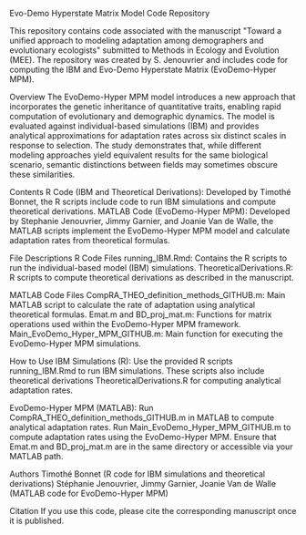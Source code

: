 Evo-Demo Hyperstate Matrix Model Code Repository

This repository contains code associated with the manuscript "Toward a unified approach to modeling adaptation among demographers and evolutionary ecologists" submitted to Methods in Ecology and Evolution (MEE). The repository was created by S. Jenouvrier and includes code for computing the IBM and Evo-Demo Hyperstate Matrix (EvoDemo-Hyper MPM).

Overview
The EvoDemo-Hyper MPM model introduces a new approach that incorporates the genetic inheritance of quantitative traits, enabling rapid computation of evolutionary and demographic dynamics. The model is evaluated against individual-based simulations (IBM) and provides analytical approximations for adaptation rates across six distinct scales in response to selection. The study demonstrates that, while different modeling approaches yield equivalent results for the same biological scenario, semantic distinctions between fields may sometimes obscure these similarities.

Contents
R Code (IBM and Theoretical Derivations): Developed by Timothé Bonnet, the R scripts include code to run IBM simulations and compute theoretical derivations.
MATLAB Code (EvoDemo-Hyper MPM): Developed by Stephanie Jenouvrier, Jimmy Garnier, and Joanie Van de Walle, the MATLAB scripts implement the EvoDemo-Hyper MPM model and calculate adaptation rates from theoretical formulas.

File Descriptions
R Code Files
running_IBM.Rmd: Contains the R scripts to run the individual-based model (IBM) simulations.
TheoreticalDerivations.R: R scripts to compute theoretical derivations as described in the manuscript.

MATLAB Code Files
CompRA_THEO_definition_methods_GITHUB.m: Main MATLAB script to calculate the rate of adaptation using analytical theoretical formulas.
Emat.m and BD_proj_mat.m: Functions for matrix operations used within the EvoDemo-Hyper MPM framework.
Main_EvoDemo_Hyper_MPM_GITHUB.m: Main function for executing the EvoDemo-Hyper MPM simulations.

How to Use
IBM Simulations (R): Use the provided R scripts running_IBM.Rmd to run IBM simulations. These scripts also include theoretical derivations TheoreticalDerivations.R for computing analytical adaptation rates.

EvoDemo-Hyper MPM (MATLAB): Run CompRA_THEO_definition_methods_GITHUB.m in MATLAB to compute analytical adaptation rates. 
Run Main_EvoDemo_Hyper_MPM_GITHUB.m to compute adaptation rates using the EvoDemo-Hyper MPM.  Ensure that Emat.m and BD_proj_mat.m are in the same directory or accessible via your MATLAB path.

Authors
Timothé Bonnet (R code for IBM simulations and theoretical derivations)
Stéphanie Jenouvrier, Jimmy Garnier, Joanie Van de Walle (MATLAB code for EvoDemo-Hyper MPM)

Citation
If you use this code, please cite the corresponding manuscript once it is published.
